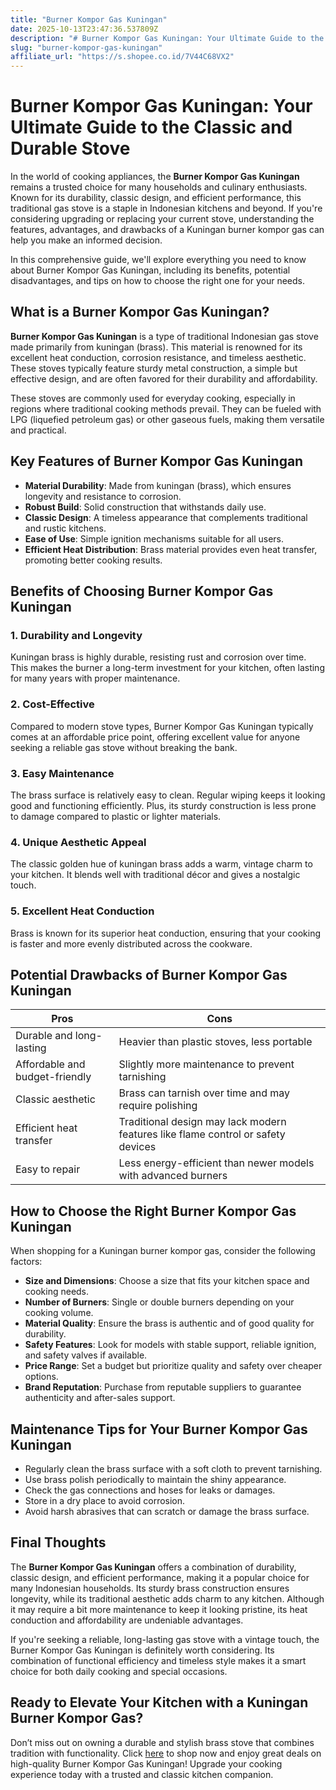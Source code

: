 ```yaml
---
title: "Burner Kompor Gas Kuningan"
date: 2025-10-13T23:47:36.537809Z
description: "# Burner Kompor Gas Kuningan: Your Ultimate Guide to the Classic and Durable Stove..."
slug: "burner-kompor-gas-kuningan"
affiliate_url: "https://s.shopee.co.id/7V44C68VX2"
---
```

# Burner Kompor Gas Kuningan: Your Ultimate Guide to the Classic and Durable Stove

In the world of cooking appliances, the **Burner Kompor Gas Kuningan** remains a trusted choice for many households and culinary enthusiasts. Known for its durability, classic design, and efficient performance, this traditional gas stove is a staple in Indonesian kitchens and beyond. If you're considering upgrading or replacing your current stove, understanding the features, advantages, and drawbacks of a Kuningan burner kompor gas can help you make an informed decision.

In this comprehensive guide, we'll explore everything you need to know about Burner Kompor Gas Kuningan, including its benefits, potential disadvantages, and tips on how to choose the right one for your needs.

## What is a Burner Kompor Gas Kuningan?

**Burner Kompor Gas Kuningan** is a type of traditional Indonesian gas stove made primarily from kuningan (brass). This material is renowned for its excellent heat conduction, corrosion resistance, and timeless aesthetic. These stoves typically feature sturdy metal construction, a simple but effective design, and are often favored for their durability and affordability.

These stoves are commonly used for everyday cooking, especially in regions where traditional cooking methods prevail. They can be fueled with LPG (liquefied petroleum gas) or other gaseous fuels, making them versatile and practical.

## Key Features of Burner Kompor Gas Kuningan

- **Material Durability**: Made from kuningan (brass), which ensures longevity and resistance to corrosion.
- **Robust Build**: Solid construction that withstands daily use.
- **Classic Design**: A timeless appearance that complements traditional and rustic kitchens.
- **Ease of Use**: Simple ignition mechanisms suitable for all users.
- **Efficient Heat Distribution**: Brass material provides even heat transfer, promoting better cooking results.

## Benefits of Choosing Burner Kompor Gas Kuningan

### 1. Durability and Longevity

Kuningan brass is highly durable, resisting rust and corrosion over time. This makes the burner a long-term investment for your kitchen, often lasting for many years with proper maintenance.

### 2. Cost-Effective

Compared to modern stove types, Burner Kompor Gas Kuningan typically comes at an affordable price point, offering excellent value for anyone seeking a reliable gas stove without breaking the bank.

### 3. Easy Maintenance

The brass surface is relatively easy to clean. Regular wiping keeps it looking good and functioning efficiently. Plus, its sturdy construction is less prone to damage compared to plastic or lighter materials.

### 4. Unique Aesthetic Appeal

The classic golden hue of kuningan brass adds a warm, vintage charm to your kitchen. It blends well with traditional décor and gives a nostalgic touch.

### 5. Excellent Heat Conduction

Brass is known for its superior heat conduction, ensuring that your cooking is faster and more evenly distributed across the cookware.

## Potential Drawbacks of Burner Kompor Gas Kuningan

| Pros | Cons |
|---|---|
| Durable and long-lasting | Heavier than plastic stoves, less portable |
| Affordable and budget-friendly | Slightly more maintenance to prevent tarnishing |
| Classic aesthetic | Brass can tarnish over time and may require polishing |
| Efficient heat transfer | Traditional design may lack modern features like flame control or safety devices |
| Easy to repair | Less energy-efficient than newer models with advanced burners |

## How to Choose the Right Burner Kompor Gas Kuningan

When shopping for a Kuningan burner kompor gas, consider the following factors:

- **Size and Dimensions**: Choose a size that fits your kitchen space and cooking needs.
- **Number of Burners**: Single or double burners depending on your cooking volume.
- **Material Quality**: Ensure the brass is authentic and of good quality for durability.
- **Safety Features**: Look for models with stable support, reliable ignition, and safety valves if available.
- **Price Range**: Set a budget but prioritize quality and safety over cheaper options.
- **Brand Reputation**: Purchase from reputable suppliers to guarantee authenticity and after-sales support.

## Maintenance Tips for Your Burner Kompor Gas Kuningan

- Regularly clean the brass surface with a soft cloth to prevent tarnishing.
- Use brass polish periodically to maintain the shiny appearance.
- Check the gas connections and hoses for leaks or damages.
- Store in a dry place to avoid corrosion.
- Avoid harsh abrasives that can scratch or damage the brass surface.

## Final Thoughts

The **Burner Kompor Gas Kuningan** offers a combination of durability, classic design, and efficient performance, making it a popular choice for many Indonesian households. Its sturdy brass construction ensures longevity, while its traditional aesthetic adds charm to any kitchen. Although it may require a bit more maintenance to keep it looking pristine, its heat conduction and affordability are undeniable advantages.

If you're seeking a reliable, long-lasting gas stove with a vintage touch, the Burner Kompor Gas Kuningan is definitely worth considering. Its combination of functional efficiency and timeless style makes it a smart choice for both daily cooking and special occasions.

## Ready to Elevate Your Kitchen with a Kuningan Burner Kompor Gas?

Don’t miss out on owning a durable and stylish brass stove that combines tradition with functionality. Click [here](https://s.shopee.co.id/7V44C68VX2) to shop now and enjoy great deals on high-quality Burner Kompor Gas Kuningan! Upgrade your cooking experience today with a trusted and classic kitchen companion.